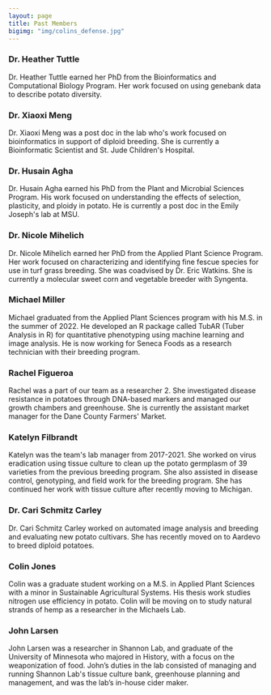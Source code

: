 ```yaml
---
layout: page
title: Past Members
bigimg: "img/colins_defense.jpg"
---
```

### Dr. Heather Tuttle

Dr. Heather Tuttle earned her PhD from the Bioinformatics and Computational Biology Program. Her work focused on using genebank data to describe potato diversity.

### Dr. Xiaoxi Meng

Dr. Xiaoxi Meng was a post doc in the lab who's work focused on bioinformatics in support of diploid breeding. She is currently a Bioinformatic Scientist and St. Jude Children's Hospital.

### Dr. Husain Agha

Dr. Husain Agha earned his PhD from the Plant and Microbial Sciences Program. His work focused on understanding the effects of selection, plasticity, and ploidy in potato. He is currently a post doc in the Emily Joseph's lab at MSU.

### Dr. Nicole Mihelich

Dr. Nicole Mihelich earned her PhD from the Applied Plant Science Program. Her work focused on characterizing and identifying fine fescue species for use in turf grass breeding. She was coadvised by Dr. Eric Watkins. She is currently a molecular sweet corn and vegetable breeder with Syngenta.

### Michael Miller

Michael graduated from the Applied Plant Sciences program with his M.S. in the summer of 2022. He developed an R package called TubAR (Tuber Analysis in R) for quantitative phenotyping using machine learning and image analysis. He is now working for Seneca Foods as a research technician with their breeding program.

### Rachel Figueroa

Rachel was a part of our team as a researcher 2.  She investigated disease resistance in potatoes through DNA-based markers and managed our growth chambers and greenhouse.  She is currently the assistant market manager for the Dane County Farmers' Market.

### Katelyn Filbrandt

Katelyn was the team's lab manager from 2017-2021. She worked on virus eradication using tissue culture to clean up the potato germplasm of 39 varieties from the previous breeding program. She also assisted in disease control, genotyping, and field work for the breeding program. She has continued her work with tissue culture after recently moving to Michigan.

### Dr. Cari Schmitz Carley

Dr. Cari Schmitz Carley worked on automated image analysis and breeding and evaluating new potato cultivars. She has recently moved on to Aardevo to breed diploid potatoes.

### Colin Jones

Colin was a graduate student working on a M.S. in Applied Plant Sciences with a minor in Sustainable Agricultural Systems. His thesis work studies nitrogen use efficiency in potato. Colin will be moving on to study natural strands of hemp as a researcher in the Michaels Lab.

### John Larsen

John Larsen was a researcher in Shannon Lab, and graduate of the University of Minnesota who majored in History, with a focus on the weaponization of food. John’s duties in the lab consisted of managing and running Shannon Lab's tissue culture bank, greenhouse planning and management, and was the lab’s in-house cider maker. 
